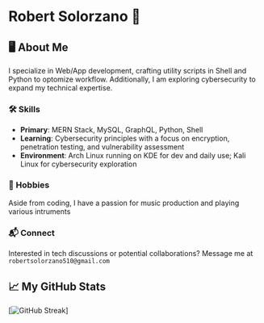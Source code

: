 # Robert Solorzano 👾

## 🖥️ About Me
I specialize in Web/App development, crafting utility scripts in Shell and Python to optomize workflow. Additionally, I am exploring cybersecurity to expand my technical expertise.

### 🛠️ Skills
- **Primary**: MERN Stack, MySQL, GraphQL, Python, Shell
- **Learning**: Cybersecurity principles with a focus on encryption, penetration testing, and vulnerability assessment
- **Environment**: Arch Linux running on KDE for dev and daily use; Kali Linux for cybersecurity exploration

### 🎸 Hobbies
Aside from coding, I have a passion for music production and playing various intruments

### 📬 Connect
Interested in tech discussions or potential collaborations? Message me at `robertsolorzano510@gmail.com`

## 📈 My GitHub Stats

[![GitHub Streak](https://streak-stats.demolab.com?user=robertsolorzano&theme=dark)]
